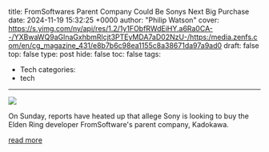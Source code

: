 title: FromSoftwares Parent Company Could Be Sonys Next Big Purchase
date: 2024-11-19 15:32:25 +0000
author: "Philip Watson"
cover: https://s.yimg.com/ny/api/res/1.2/1y1FObfRWdEiHY.a6Ra0CA--/YXBwaWQ9aGlnaGxhbmRlcjt3PTEyMDA7aD02NzU-/https:/media.zenfs.com/en/cg_magazine_431/e8b7b6c98ea1155c8a38671da97a9ad0
draft: false
top: false
type: post
hide: false
toc: false
tags:
  - Tech
categories:
  - tech
---

![](https://s.yimg.com/ny/api/res/1.2/1y1FObfRWdEiHY.a6Ra0CA--/YXBwaWQ9aGlnaGxhbmRlcjt3PTEyMDA7aD02NzU-/https:/media.zenfs.com/en/cg_magazine_431/e8b7b6c98ea1155c8a38671da97a9ad0)

On Sunday, reports have heated up that allege Sony is looking to buy the Elden Ring developer FromSoftware's parent company, Kadokawa.

[read more](https://www.yahoo.com/entertainment/fromsoftware-parent-company-could-sony-153225034.html)
